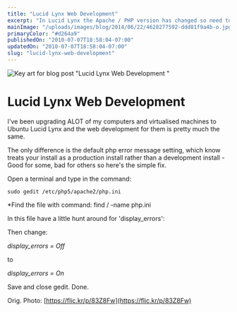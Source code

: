 ```yaml
---
title: "Lucid Lynx Web Development"
excerpt: "In Lucid Lynx the Apache / PHP version has changed so need to enable display_errors to display PHP errors in the browser."
mainImage: "/uploads/images/blog/2014/06/22/4628277592-ddd81f9a4b-o.jpg"
primaryColor: "#d264a9"
publishedOn: "2010-07-07T18:58:04-07:00"
updatedOn: "2010-07-07T18:58:04-07:00"
slug: "lucid-lynx-web-development"
---
```

![Key art for blog post "Lucid Lynx Web Development "](/uploads/images/blog/2014/06/22/4628277592-ddd81f9a4b-o.jpg)

# Lucid Lynx Web Development 

I've been upgrading ALOT of my computers and virtualised machines to Ubuntu Lucid Lynx and the web development for them is pretty much the same.

The only difference is the default php error message setting, which know treats your install as a production install rather than a development install - Good for some, bad for others so here's the simple fix.

Open a terminal and type in the command:

`sudo gedit /etc/php5/apache2/php.ini`

*Find the file with command: find / -name php.ini

In this file have a little hunt around for 'display_errors':

Then change: 

*display_errors = Off*

to

*display_errors = On*

Save and close gedit. Done.

Orig. Photo: [https://flic.kr/p/83Z8Fw](https://flic.kr/p/83Z8Fw)
